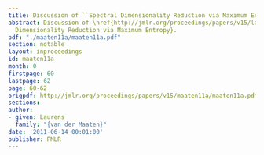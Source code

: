```yaml
---
title: Discussion of ``Spectral Dimensionality Reduction via Maximum Entropy''
abstract: Discussion of \href{http://jmlr.org/proceedings/papers/v15/lawrence11a.html}{Spectral
  Dimensionality Reduction via Maximum Entropy}.
pdf: "./maaten11a/maaten11a.pdf"
section: notable
layout: inproceedings
id: maaten11a
month: 0
firstpage: 60
lastpage: 62
page: 60-62
origpdf: http://jmlr.org/proceedings/papers/v15/maaten11a/maaten11a.pdf
sections: 
author:
- given: Laurens
  family: "{van der Maaten}"
date: '2011-06-14 00:01:00'
publisher: PMLR
---
```

